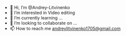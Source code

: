 - 👋 Hi, I’m @Andrey-Litvinenko
- 👀 I’m interested in Video editing
- 🌱 I’m currently learning ...
- 💞️ I’m looking to collaborate on ...
- 📫 How to reach me andreylitvinenko1705@gmail.com

<!---
Andrey-Litvinenko/Andrey-Litvinenko is a ✨ special ✨ repository because its `README.md` (this file) appears on your GitHub profile.
You can click the Preview link to take a look at your changes.
--->
